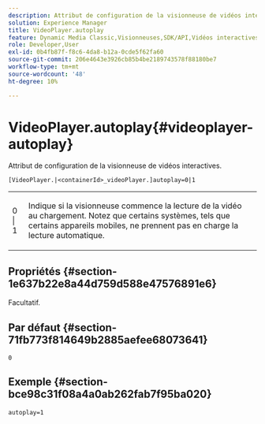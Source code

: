 ```yaml
---
description: Attribut de configuration de la visionneuse de vidéos interactives.
solution: Experience Manager
title: VideoPlayer.autoplay
feature: Dynamic Media Classic,Visionneuses,SDK/API,Vidéos interactives
role: Developer,User
exl-id: 0b4fb87f-f8c6-4da8-b12a-0cde5f62fa60
source-git-commit: 206e4643e3926cb85b4be2189743578f88180be7
workflow-type: tm+mt
source-wordcount: '48'
ht-degree: 10%

---
```


# VideoPlayer.autoplay{#videoplayer-autoplay}

Attribut de configuration de la visionneuse de vidéos interactives.

`[VideoPlayer.|<containerId>_videoPlayer.]autoplay=0|1`

<table id="table_441553CD34C94A58A9D7CBF772DEDDB6"> 
 <tbody> 
  <tr> 
   <td colname="col1"> <p> <span class="codeph"> 0 | 1 </span> </p> </td> 
   <td colname="col2"> <p> Indique si la visionneuse commence la lecture de la vidéo au chargement. Notez que certains systèmes, tels que certains appareils mobiles, ne prennent pas en charge la lecture automatique. </p> </td> 
  </tr> 
 </tbody> 
</table>

## Propriétés {#section-1e637b22e8a44d759d588e47576891e6}

Facultatif.

## Par défaut {#section-71fb773f814649b2885aefee68073641}

`0`

## Exemple {#section-bce98c31f08a4a0ab262fab7f95ba020}

```
autoplay=1
```

